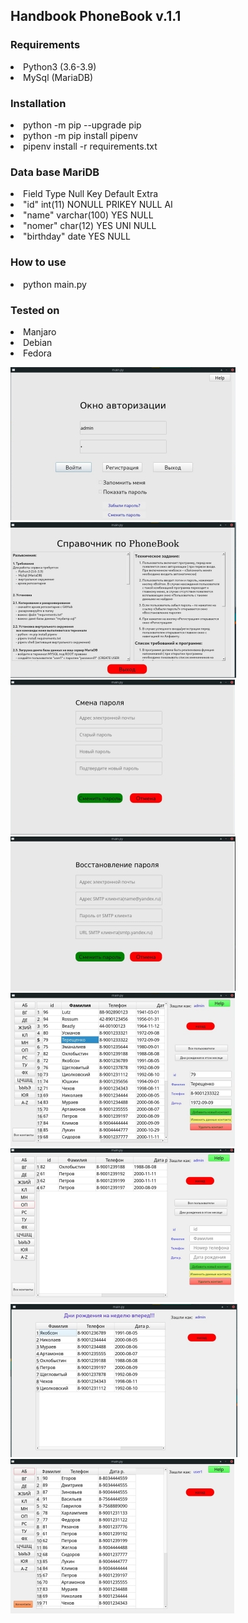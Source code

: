 <h2>Handbook PhoneBook v.1.1</h2>

<h3>Requirements</h3>
    <li>Python3 (3.6-3.9)</li>
    <li>MySql (MariaDB)</li>
    
<h3>Installation</h3>
 <li>python -m pip --upgrade pip</li>
 <li>python -m pip install pipenv</li>  
 <li>pipenv install -r requirements.txt</li>
   
<h3>Data base MariDB</h3>

 <li>Field       Type         Null     Key     Default  Extra</li>                                                              
 <li>"id"        int(11)      NONULL   PRIKEY  NULL     AI   </li>                                                               
 <li>"name"      varchar(100) YES              NULL          </li>                                                              
 <li>"nomer"     char(12)     YES      UNI     NULL          </li>                                                              
 <li>"birthday"  date         YES              NULL          </li>                                                              


<h3>How to use</h3>
<li>python  main.py</li>

<h3>Tested on</h3>
    <li>Manjaro</li>
    <li>Debian</li>
    <li>Fedora</li>

![alt text](screenshots/1-1.jpg "Описание будет тут")
![alt text](screenshots/5.jpg "Описание будет тут")
![alt text](screenshots/6.jpg "Описание будет тут")
![alt text](screenshots/9.jpg "Описание будет тут")
![alt text](screenshots/2.jpg "Описание будет тут")
![alt text](screenshots/11.jpg "Описание будет тут")
![alt text](screenshots/4.jpg "Описание будет тут")
![alt text](screenshots/12.jpg "Описание будет тут")

